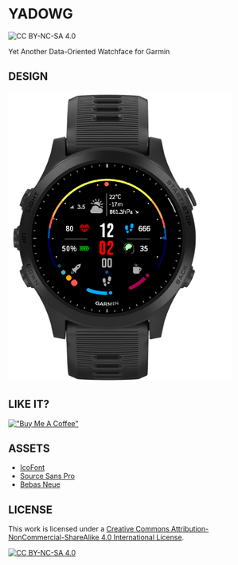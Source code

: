 # YADOWG
![CC BY-NC-SA 4.0][cc-by-nc-sa-shield]

Yet Another Data-Oriented Watchface for Garmin

## DESIGN

![YADOWG on a Forerunner 945](fr945xYADOWG.png)

## LIKE IT?

[!["Buy Me A Coffee"](https://www.buymeacoffee.com/assets/img/custom_images/orange_img.png)](https://bmc.link/vroger)

## ASSETS

* [IcoFont](https://icofont.com/)
* [Source Sans Pro](https://fonts.adobe.com/fonts/source-sans)
* [Bebas Neue](https://fonts.adobe.com/fonts/bebas-neue)

## LICENSE

This work is licensed under a
[Creative Commons Attribution-NonCommercial-ShareAlike 4.0 International License][cc-by-nc-sa].

[![CC BY-NC-SA 4.0][cc-by-nc-sa-image]][cc-by-nc-sa]

[cc-by-nc-sa]: http://creativecommons.org/licenses/by-nc-sa/4.0/
[cc-by-nc-sa-image]: https://licensebuttons.net/l/by-nc-sa/4.0/88x31.png
[cc-by-nc-sa-shield]: https://img.shields.io/badge/License-CC%20BY--NC--SA%204.0-lightgrey.svg?style=for-the-badge
